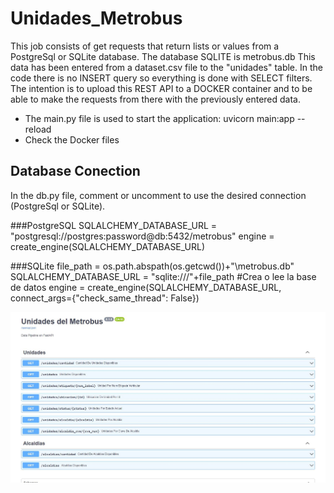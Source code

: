 # Unidades_Metrobus

This job consists of get requests that return lists or values from a PostgreSql or SQLite database. The database SQLITE is metrobus.db
This data has been entered from a dataset.csv file to the "unidades" table. In the code there is no INSERT query so everything is done with SELECT filters.
The intention is to upload this REST API to a DOCKER container and to be able to make the requests from there with the previously entered data.
- The main.py file is used to start the application: uvicorn main:app --reload
- Check the Docker files 

## Database Conection

In the db.py file, comment or uncomment to use the desired connection (PostgreSql or SQLite).

###PostgreSQL
SQLALCHEMY_DATABASE_URL = "postgresql://postgres:password@db:5432/metrobus" 
engine = create_engine(SQLALCHEMY_DATABASE_URL) 


###SQLite
file_path = os.path.abspath(os.getcwd())+"\metrobus.db"
SQLALCHEMY_DATABASE_URL = "sqlite:///"+file_path #Crea o lee la base de datos
engine = create_engine(SQLALCHEMY_DATABASE_URL, connect_args={"check_same_thread": False})




![listado_unidades](https://github.com/vicogarcia16/Unidades_Metrobus/blob/master/unidades.JPG)
